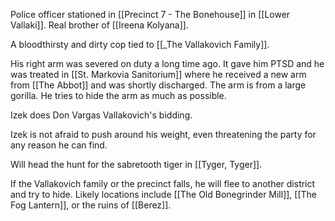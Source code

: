 Police officer stationed in [[Precinct 7 - The Bonehouse]] in [[Lower Vallaki]].
Real brother of [[Ireena Kolyana]].

A bloodthirsty and dirty cop tied to [[_The Vallakovich Family]].

His right arm was severed on duty a long time ago. It gave him PTSD and he was treated in [[St. Markovia Sanitorium]] where he received a new arm from [[The Abbot]] and was shortly discharged. The arm is from a large gorilla. He tries to hide the arm as much as possible.

Izek does Don Vargas Vallakovich's bidding.

Izek is not afraid to push around his weight, even threatening the party for any reason he can find.

Will head the hunt for the sabretooth tiger in [[Tyger, Tyger]].

If the Vallakovich family or the precinct falls, he will flee to another district and try to hide. Likely locations include [[The Old Bonegrinder Mill]], [[The Fog Lantern]], or the ruins of [[Berez]].